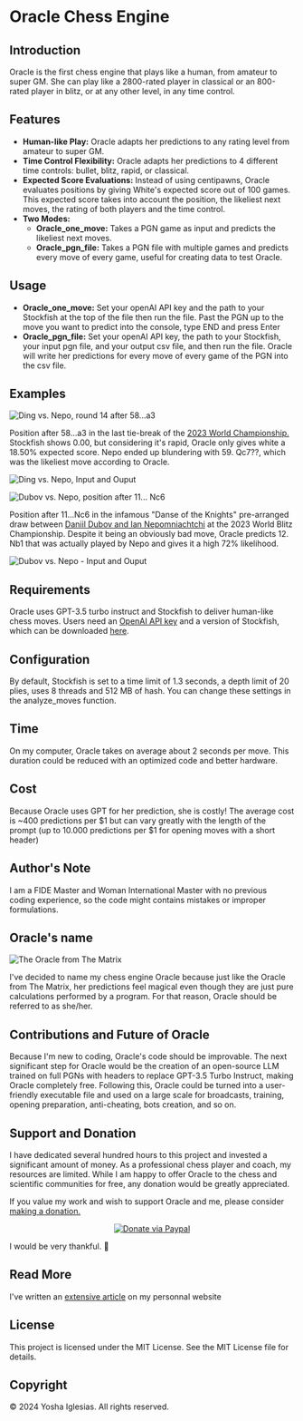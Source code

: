 # Oracle Chess Engine

## Introduction

Oracle is the first chess engine that plays like a human, from amateur to super GM. She can play like a 2800-rated player in classical or an 800-rated player in blitz, or at any other level, in any time control. 

## Features

- **Human-like Play:** Oracle adapts her predictions to any rating level from amateur to super GM.
- **Time Control Flexibility:** Oracle adapts her predictions to 4 different time controls: bullet, blitz, rapid, or classical.
- **Expected Score Evaluations:** Instead of using centipawns, Oracle evaluates positions by giving White's expected score out of 100 games. This expected score takes into account the position, the likeliest next moves, the rating of both players and the time control.
- **Two Modes:**
  - **Oracle_one_move:** Takes a PGN game as input and predicts the likeliest next moves.
  - **Oracle_pgn_file:** Takes a PGN file with multiple games and predicts every move of every game, useful for creating data to test Oracle.

## Usage

- **Oracle_one_move:** Set your openAI API key and the path to your Stockfish at the top of the file then run the file. Past the PGN up to the move you want to predict into the console, type END and press Enter
- **Oracle_pgn_file:** Set your openAI API key, the path to your Stockfish, your input pgn file, and your output csv file, and then run the file. Oracle will write her predictions for every move of every game of the PGN into the csv file.

## Examples

![Ding vs. Nepo, round 14 after 58...a3](images/Readme_DingvsNepo_chesscom.png)

Position after 58...a3 in the last tie-break of the [2023 World Championship.](https://www.chess.com/events/2023-fide-world-chess-championship/18/Nepomniachtchi_Ian-Ding_Liren) Stockfish shows 0.00, but considering it's rapid, Oracle only gives white a 18.50% expected score. Nepo ended up blundering with 59. Qc7??, which was the likeliest move according to Oracle. 

![Ding vs. Nepo, Input and Ouput](images/Readme_DingvsNepo.png)

![Dubov vs. Nepo, position after 11... Nc6](images/Readme_DubovvsNepo_lichess.png)

Position after 11...Nc6 in the infamous "Danse of the Knights" pre-arranged draw between [Daniil Dubov and Ian Nepomniachtchi](https://lichess.org/broadcast/2023-fide-world-blitz-championship--boards-1-30/round-11/yem1lgfo/ESRRgphO) at the 2023 World Blitz Championship. Despite it being an obviously bad move, Oracle predicts 12. Nb1 that was actually played by Nepo and gives it a high 72% likelihood.

![Dubov vs. Nepo - Input and Ouput](images/Readme_DubovvsNepo.png)

## Requirements

Oracle uses GPT-3.5 turbo instruct and Stockfish to deliver human-like chess moves. Users need an [OpenAI API key](https://platform.openai.com/api-keys) and a version of Stockfish, which can be downloaded [here](https://stockfishchess.org/download/).

## Configuration

By default, Stockfish is set to a time limit of 1.3 seconds, a depth limit of 20 plies, uses 8 threads and 512 MB of hash. You can change these settings in the analyze_moves function.

## Time
On my computer, Oracle takes on average about 2 seconds per move. This duration could be reduced with an optimized code and better hardware. 

## Cost

Because Oracle uses GPT for her prediction, she is costly! The average cost is ~400 predictions per $1 but can vary greatly with the length of the prompt (up to 10.000 predictions per $1 for opening moves with a short header)

## Author's Note

I am a FIDE Master and Woman International Master with no previous coding experience, so the code might contains mistakes or improper formulations. 

## Oracle's name

![The Oracle from The Matrix](images/Oracle.jpg)

I've decided to name my chess engine Oracle because just like the Oracle from The Matrix, her predictions feel magical even though they are just pure calculations performed by a program. For that reason, Oracle should be referred to as she/her. 

## Contributions and Future of Oracle

Because I'm new to coding, Oracle's code should be improvable. 
The next significant step for Oracle would be the creation of an open-source LLM trained on full PGNs with headers to replace GPT-3.5 Turbo Instruct, making Oracle completely free. 
Following this, Oracle could be turned into a user-friendly executable file and used on a large scale for broadcasts, training, opening preparation, anti-cheating, bots creation, and so on. 

## Support and Donation

I have dedicated several hundred hours to this project and invested a significant amount of money. As a professional chess player and coach, my resources are limited. While I am happy to offer Oracle to the chess and scientific communities for free, any donation would be greatly appreciated.

If you value my work and wish to support Oracle and me, please consider [making a donation.](https://www.paypal.com/donate/?hosted_button_id=6WTAEDBXAPTLC)
<p align="center">
  <a href="https://www.paypal.com/donate/?hosted_button_id=6WTAEDBXAPTLC">
    <img src="images/Paypal.png" alt="Donate via Paypal" />
  </a>
</p>

I would be very thankful. 🙏

## Read More

I've written an [extensive article](https://yoshachess.com/article/oracle/) on my personnal website

## License

This project is licensed under the MIT License. See the MIT License file for details. 

## Copyright

© 2024 Yosha Iglesias. All rights reserved.
